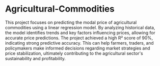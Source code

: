 # Agricultural-Commodities
This project focuses on predicting the modal price of agricultural commodities using a linear regression model. By analyzing historical data, the model identifies trends and key factors influencing prices, allowing for accurate price predictions. The project achieved a high R² score of 90%, indicating strong predictive accuracy. This can help farmers, traders, and policymakers make informed decisions regarding market strategies and price stabilization, ultimately contributing to the agricultural sector's sustainability and profitability.
